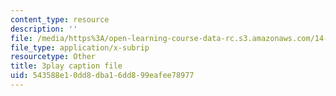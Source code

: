 ```yaml
---
content_type: resource
description: ''
file: /media/https%3A/open-learning-course-data-rc.s3.amazonaws.com/14-01sc-principles-of-microeconomics-fall-2011/543588e10dd8dba16dd899eafee78977_Q4iKuKAjzK0.srt
file_type: application/x-subrip
resourcetype: Other
title: 3play caption file
uid: 543588e1-0dd8-dba1-6dd8-99eafee78977
---
```

